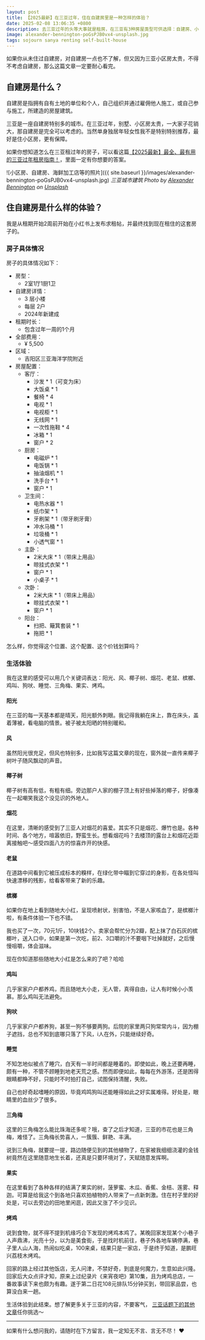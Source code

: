```yaml
---
layout: post
title: 【2025最新】在三亚过年，住在自建房里是一种怎样的体验？
date: 2025-02-08 13:06:35 +0800
description: 去三亚过年的头等大事就是租房，在三亚有3种房屋类型可供选择：自建房、小区房、别墅，这篇文章将会分享作者本人2025年在三亚过年前住自建房的经历。
image: alexander-bennington-poGsPJB0vx4-unsplash.jpg
tags: sojourn sanya renting self-built-house
---
```


如果你从未住过自建房，对自建房一点也不了解，但又因为三亚小区房太贵，不得不考虑自建房，那么这篇文章一定要耐心看完。

## 自建房是什么？

自建房是指拥有自有土地的单位和个人，自己组织并通过雇佣他人施工，或自己参与施工，所建造的房屋建筑。

三亚是一座自建房特别多的城市。在三亚过年，别墅、小区房太贵，一大家子花销大，那自建房是完全可以考虑的。当然单身独居年轻女性我不是特别特别推荐，最好是住小区房，更有保障。

如果你想知道怎么在三亚租过年的房子，可以看这篇[【2025最新】最全、最有用的三亚过年租房指南！](/2025/02/01/the-most-practical-guide-to-renting-a-house-in-sanya-during-the-spring-festival/?utm_source=blog&utm_medium=post&utm_campaign=read_more)，里面一定有你想要的答案。

![小区房、自建房、海鲜加工店等的照片]({{ site.baseurl }}/images/alexander-bennington-poGsPJB0vx4-unsplash.jpg)
*三亚城市建筑 Photo by <a href="https://unsplash.com/@aleksbenes?utm_content=creditCopyText&utm_medium=referral&utm_source=unsplash">Alexander Bennington</a> on <a href="https://unsplash.com/photos/people-walking-on-street-during-daytime-poGsPJB0vx4?utm_content=creditCopyText&utm_medium=referral&utm_source=unsplash">Unsplash</a>*

## 住自建房是什么样的体验？

我是从租期开始2周前开始在小红书上发布求租帖，并最终找到现在租住的这套房子的。

### 房子具体情况

房子的具体情况如下：
- 房型：
	- 2室1厅1厨1卫
- 自建房详情：
	- 3 层小楼
	- 每层 2户
	- 2024年新建成
- 租期时长：
	- 包含过年一周的1个月
- 全部费用：
	- ¥ 5,500
- 区域：
	- 吉阳区三亚海洋学院附近
- 房屋配置：
	- 客厅：
		- 沙发 * 1（可变为床）
		- 大饭桌 * 1
		- 餐椅 * 4
		- 电视 * 1
		- 电视柜 * 1
		- 无线网 * 1
		- 一次性拖鞋 * 4
		- 冰箱 * 1
		- 窗户 * 2
	- 厨房：
		- 电磁炉 * 1
		- 电饭锅 * 1
		- 抽油烟机 * 1
		- 洗手台 * 1
		- 窗户 * 1
	- 卫生间：
		- 电热水器 * 1
		- 纸巾架 * 1
		- 牙刷架 * 1（带牙刷牙膏）
		- 冲水马桶 * 1
		- 垃圾桶 * 1
		- 小透气窗 * 1
	- 主卧：
		- 2米大床 * 1（带床上用品）
		- 晾挂式衣架 * 1
		- 窗户 * 1
		- 小桌子 * 1
	- 次卧：
		- 2米大床 * 1（带床上用品）
		- 晾挂式衣架 * 1
		- 窗户 * 1
	- 阳台：
		- 扫把、簸箕套装 * 1
		- 拖把 * 1

怎么样，你觉得这个位置、这个配置、这个价钱划算吗？

### 生活体验

我在这里的感受可以用几个关键词表达：阳光、风、椰子树、烟花、老鼠、槟榔、鸡叫、狗吠、睡觉、三角梅、果实、烤鸡。

#### 阳光

在三亚的每一天基本都是晴天，阳光额外刺眼。我记得我躺在床上，靠在床头，盖着薄被，看电脑的情景。被子被太阳晒的特别暖和。

#### 风

虽然阳光很充足，但风也特别多，比如我写这篇文章的现在，窗外就一直传来椰子树叶子随风飘动的声音。

#### 椰子树

椰子树有高有低，有粗有细。旁边那户人家的棚子顶上有好些掉落的椰子，好像凑在一起嘲笑我这个没见识的外地人。

#### 烟花

在这里，清晰的感受到了三亚人对烟花的喜爱。其实不只是烟花、爆竹也是。各种时间、各个地方，喧嚣依旧，野蛮生长。想看烟花吗？去楼顶的露台上和烟花近距离接触吧～感受四面八方的惊喜炸开的快感。

#### 老鼠

在道路中间看到它被压成标本的糗样，在绿化带中瞄到它穿过的身影，在各处怪叫快速漂移的残影，给看客带来了新的乐趣。

#### 槟榔

如果你在地上看到随地大小红，呈现喷射状，别害怕，不是人家咳血了，是槟榔汁啦，有条件体验一下也不错。

我也买了一次，70元1斤，10块钱2个。卖家会帮忙分为2瓣，配上抹了白石灰的槟榔叶，送入口中，如果是第一次吃，前2、3口嚼的汁不要咽下吐掉就好，之后慢慢咀嚼，体会滋味。

现在你知道那些随地大小红是怎么来的了吧？哈哈

#### 鸡叫

几乎家家户户都养鸡，而且随地大小走，无人管，真得自由，让人有时候小小羡慕。那么鸡叫无法避免。

#### 狗吠

几乎家家户户都养狗，甚至一狗不够要两狗。后院的家里两只狗常常内斗，因为棚子遮挡，总也不知到底哪只落了下风，i人在外，只能继续好奇。

#### 睡觉

不知怎地似被点了睡穴，白天有一半时间都是睡着的。即使如此，晚上还要再睡，颇有一种，不管不顾睡到地老天荒之感。然而即便如此，每每在外游荡，还是困得眼睛都睁不好，只能时不时拍打自己，试图保持清醒，失败。

自己也好奇起嗜睡的原因，毕竟鸡鸣狗叫还能睡得如此之好实属难得。好处是，眼睛里的血丝少了很多。

#### 三角梅

这里的三角梅怎么能比珠海还多呢？哦，查了之后才知道，三亚的市花也是三角梅，难怪了。三角梅长势喜人，一簇簇、鲜艳、丰满。

说到三角梅，就要提一提，路边随便见到的其他植物了，在家被我细细浇灌的金钱树竟然在这里随意地生长着，还真是只要环境对了，天赋随意发挥啊。

#### 果实

在这里看到了各种各样的结满了果实的树，菠萝蜜、木瓜、香蕉、金桔、莲雾、释迦。可算是给我这个到各地只喜欢拍植物的人带来了一点新刺激。住在村子里的好处是，可以去旁边的田地里闲逛，因此又涨了不少见识。

#### 烤鸡

说到食物，就不得不提到机缘巧合下发现的烤鸡本鸡了。某晚回家发现某个小巷子人声鼎沸，光亮十分，以为是美食街，于是找时机前往，巷子外各地车辆停满，巷子里人山人海，热闹似吃桌，100来桌，结果只是一家店，于是终于知道，是鹏旺兴荔枝木烤鸡。

回家的路上经过其他饭店，无人问津，不禁好奇，到底是何魔力，生意如此兴隆。回家后大众点评才知，原来上过纪录片《来宵夜吧》第10集，且为烤鸡总店，一番故事读下来也颇为有趣。遂于第二日花108元排队15分钟买到，带回家品尝，也算没白来一趟。

生活体验到此结束。想了解更多关于三亚的内容，不要客气，
<a href="/tag/sanya?utm_source=blog&utm_medium=post&utm_campaign=read_more">三亚话题下的其他文章</a>任你挑选～ 

---

如果有什么想问我的，请随时在下方留言，我一定知无不言、言无不尽！ ❤️ 

